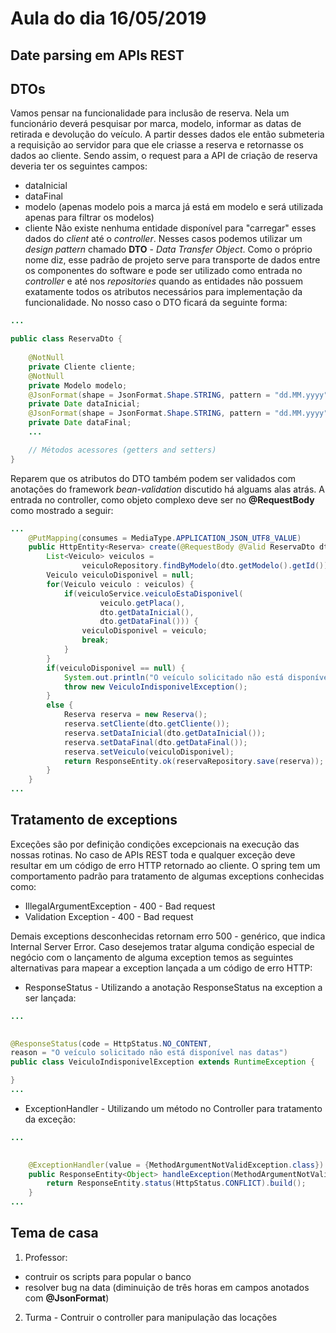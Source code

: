 # Aula do dia 16/05/2019 

## Date parsing em APIs REST

## DTOs
Vamos pensar na funcionalidade para inclusão de reserva. Nela um funcionário deverá pesquisar por marca, modelo, informar as datas de retirada e devolução do veículo. A partir desses dados ele então submeteria a requisição ao servidor para que ele criasse a reserva e retornasse os dados ao cliente. Sendo assim, o request para a API de criação de reserva deveria ter os seguintes campos:
 * dataInicial
 * dataFinal
 * modelo (apenas modelo pois a marca já está em modelo e será utilizada apenas para filtrar os modelos)
 * cliente
Não existe nenhuma entidade disponível para "carregar" esses dados do *client* até o *controller*. Nesses casos podemos utilizar um *design pattern* chamado **DTO** - *Data Transfer Object*.
Como o próprio nome diz, esse padrão de projeto serve para transporte de dados entre os componentes do software e pode ser utilizado como entrada no *controller* e até nos *repositories* quando as entidades não possuem exatamente todos os atributos necessários para implementação da funcionalidade. No nosso caso o DTO ficará da seguinte forma:
```java
...

public class ReservaDto {
	
	@NotNull
	private Cliente cliente;	
	@NotNull
	private Modelo modelo;
	@JsonFormat(shape = JsonFormat.Shape.STRING, pattern = "dd.MM.yyyy")
	private Date dataInicial;
	@JsonFormat(shape = JsonFormat.Shape.STRING, pattern = "dd.MM.yyyy")
	private Date dataFinal;
	...	

    // Métodos acessores (getters and setters)
}
```
Reparem que os atributos do DTO também podem ser validados com anotações do framework *bean-validation* discutido há alguams alas atrás. A entrada no controller, como objeto complexo deve ser no **@RequestBody** como mostrado a seguir:

```java
...
	@PutMapping(consumes = MediaType.APPLICATION_JSON_UTF8_VALUE)
	public HttpEntity<Reserva> create(@RequestBody @Valid ReservaDto dto) { 
		List<Veiculo> veiculos = 
				veiculoRepository.findByModelo(dto.getModelo().getId());
		Veiculo veiculoDisponivel = null;
		for(Veiculo veiculo : veiculos) {
			if(veiculoService.veiculoEstaDisponivel(
					veiculo.getPlaca(), 
					dto.getDataInicial(), 
					dto.getDataFinal())) {
				veiculoDisponivel = veiculo;
				break;				
			}
		}
		if(veiculoDisponivel == null) {
			System.out.println("O veículo solicitado não está disponível nas datas");
			throw new VeiculoIndisponivelException();
		}
		else {
			Reserva reserva = new Reserva();
			reserva.setCliente(dto.getCliente());
			reserva.setDataInicial(dto.getDataInicial());
			reserva.setDataFinal(dto.getDataFinal());
			reserva.setVeiculo(veiculoDisponivel);
			return ResponseEntity.ok(reservaRepository.save(reserva));
		}
	}
...

```

## Tratamento de exceptions
Exceções são por definição condições excepcionais na execução das nossas rotinas. No caso de APIs REST toda e qualquer exceção deve resultar em um código de erro HTTP retornado ao cliente. 
O spring tem um comportamento padrão para tratamento de algumas exceptions conhecidas como: 
 * IllegalArgumentException - 400 - Bad request
 * Validation Exception - 400 - Bad request

Demais exceptions desconhecidas retornam erro 500 - genérico, que indica Internal Server Error. Caso desejemos tratar alguma condição especial de negócio com o lançamento de alguma exception temos as seguintes alternativas para mapear a exception lançada a um código de erro HTTP:
 - ResponseStatus - Utilizando a anotação ResponseStatus na exception a ser lançada:

```java
...

	
@ResponseStatus(code = HttpStatus.NO_CONTENT, 
reason = "O veículo solicitado não está disponível nas datas")
public class VeiculoIndisponivelException extends RuntimeException {

}
...
```
 - ExceptionHandler - Utilizando um método no Controller para tratamento da exceção:

```java
...

	
	@ExceptionHandler(value = {MethodArgumentNotValidException.class})
	public ResponseEntity<Object> handleException(MethodArgumentNotValidException ex) {
		return ResponseEntity.status(HttpStatus.CONFLICT).build();
	}
...
```
## Tema de casa
1. Professor: 
  * contruir os scripts para popular o banco
  * resolver bug na data (diminuição de três horas em campos anotados com **@JsonFormat**)
2. Turma - Contruir o controller para manipulação das locações